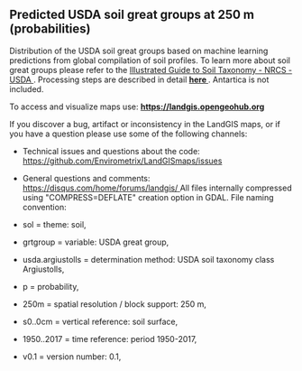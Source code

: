 ## Predicted USDA soil great groups at 250 m (probabilities)


   Distribution of the USDA soil great groups based on machine learning predictions from global compilation of soil profiles. To learn more about soil great groups please refer to the [ Illustrated Guide to Soil Taxonomy - NRCS - USDA ](https://www.nrcs.usda.gov/wps/PA_NRCSConsumption/download/?cid=stelprdb1247203.pdf) . Processing steps are described in detail **[ here ](https://github.com/Envirometrix/LandGISmaps/tree/master/soil)** . Antartica is not included. 

  To access and visualize maps use: **[ https://landgis.opengeohub.org ](https://landgis.opengeohub.org)** 

  If you discover a bug, artifact or inconsistency in the LandGIS maps, or if you have a question please use some of the following channels: 

  *  Technical issues and questions about the code: [ https://github.com/Envirometrix/LandGISmaps/issues ](https://github.com/Envirometrix/LandGISmaps/issues) 
 *  General questions and comments: [ https://disqus.com/home/forums/landgis/ ](https://disqus.com/home/forums/landgis/) 
   All files internally compressed using "COMPRESS=DEFLATE" creation option in GDAL. File naming convention: 

  *  sol = theme: soil, 
 *  grtgroup = variable: USDA great group, 
 *  usda.argiustolls = determination method: USDA soil taxonomy class Argiustolls, 
 *  p = probability, 
 *  250m = spatial resolution / block support: 250 m, 
 *  s0..0cm = vertical reference: soil surface, 
 *  1950..2017 = time reference: period 1950-2017, 
 *  v0.1 = version number: 0.1,